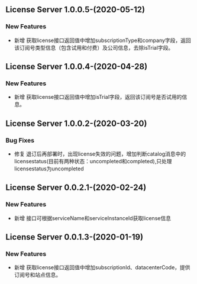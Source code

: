 ## License Server 1.0.0.5-(2020-05-12)
### New Features
* 新增 获取license接口返回值中增加subscriptionType和company字段，返回该订阅号类型信息（包含试用和付费）及公司信息，去除isTrial字段。

## License Server 1.0.0.4-(2020-04-28)
### New Features
* 新增 获取license接口返回值中增加isTrial字段，返回该订阅号是否试用的信息。

## License Server 1.0.0.2-(2020-03-20)
### Bug Fixes
* 修复 退订后再部署时，出现license失效的问题，增加判断catalog消息中的licensestatus(目前有两种状态：uncompleted和completed),只处理licensestatus为uncompleted

## License Server 0.0.2.1-(2020-02-24)
### New Features
* 新增 接口可根据serviceName和serviceInstanceId获取license信息


## License Server 0.0.1.3-(2020-01-19)
### New Features
* 新增 获取license接口返回值中增加subscriptionId、datacenterCode，提供订阅号和站点信息。
